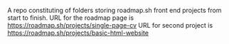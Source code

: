 A repo constituting of folders storing roadmap.sh front end projects from start to finish.
URL for the roadmap page is https://roadmap.sh/projects/single-page-cv
URL for second project is https://roadmap.sh/projects/basic-html-website

